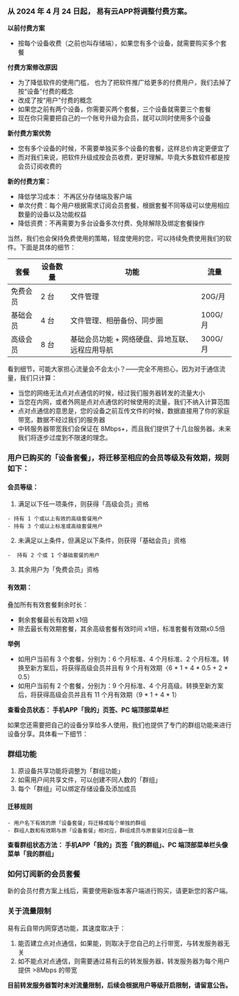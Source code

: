 ### 从 2024 年 4 月 24 日起， 易有云APP将调整付费方案。

**以前付费方案**
- 按每个设备收费（之前也叫存储端），如果您有多个设备，就需要购买多个套餐

**付费方案修改原因**
- 为了降低软件的使用门槛， 也为了把软件推广给更多的付费用户，我们去掉了按“设备”付费的概念
- 改成了按“用户”付费的概念
- 如果您之前有两个设备，你需要买两个套餐，三个设备就需要三个套餐
- 现在你只需要把自己的一个账号升级为会员，就可以同时使用多个设备

**新付费方案优势**
- 您有多个设备的时候，不需要单独买多个设备的套餐，这样总价肯定更便宜了
- 而对我们来说，把软件升级成按会员收费，更好理解。毕竟大多数软件都是按会员订阅收费的

**新的付费方案：** 
- 降低学习成本： 不再区分存储端及客户端
- 单次付费：每个用户根据需求订阅会员套餐，根据套餐不同等级可以使用相应数量的设备以及功能权益
- 降低资费：不再需要为多台设备多次付费、免除解除及绑定套餐操作

当然，我们也会保持免费使用的策略，轻度使用的您，可以持续免费使用我们的软件。下面是具体的细节： 

| 套餐 |设备数量|功能| 流量| 
|-|-|-|-|
|免费会员 | 2 台|文件管理| 20G/月|
|基础会员 | 4 台|文件管理、相册备份、同步圈| 100G/月|
|高级会员 | 8 台|基础会员功能 + 网络硬盘、异地互联、远程应用导航| 300G/月|

看到细节，可能大家担心流量会不会太小？——完全不用担心，因为对于通信流量，我们只计算：
- 当您的网络无法点对点通信的时候，经过我们服务器转发的流量大小
- 当您在内网，或者外网是点对点通信的时候使用的流量，我们不纳入计算范围
- 点对点通信的意思是，您的设备之前互传文件的时候，数据直接用了你的家庭带宽，数据不经过我们的服务器
- 中转服务器带宽我们会保证在 8Mbps+，而且我们提供了十几台服务器。未来我们将逐步过度到不限速的理念。
 
### 用户已购买的「设备套餐」，将迁移至相应的会员等级及有效期，规则如下：

#### 会员等级：
1. 满足以下任一项条件，则获得「高级会员」资格
```
- 持有 1 个或以上有效的高级套餐用户
- 持有 3 个或以上标准或高级套餐用户
```

2. 未满足以上条件，但满足以下条件，则获得「基础会员」资格
```
-  持有 2 个或 1 个基础套餐的用户
```

3. 其余用户为「免费会员」资格

#### 有效期：
叠加所有有效套餐剩余时长：
- 剩余套餐最长有效期 x1倍
- 除去最长有效期套餐，其余高级套餐有效时间 x1倍，标准套餐有效期x0.5倍


**举例**

- 如用户当前有 3 个套餐，分别为：6 个月标准、4 个月标准、2 个月标准。转换至新方案后，将获得高级会员并且有 9 个月有效期（6 * 1 + 4 * 0.5 + 2 * 0.5）
- 如用户当前有 2 个套餐，分别为：9 个月标准、4 个月高级。转换至新方案后，将获得高级会员并且有 11 个月有效期（9 * 1 + 4 * 1）


**查看会员状态： 手机APP「我的」页签、PC 端顶部菜单栏**

如果您还需要把自己的设备分享给多人使用，我们也提供了专门的群组功能来进行设备分享。具体看一下细节：

### 群组功能
1. 原设备共享功能将调整为「群组功能」
2. 如需用户间共享文件，可以创建不同人数的「群组」
3. 每个「群组」可以绑定存储设备及添加成员


####  迁移规则
```
- 用户名下有效的原「设备套餐」将迁移成每个单独的群组
- 群组人数和有效期与原「设备套餐」相对应，群组成员与原套餐对应设备一致
```

**查看群组状态方法： 手机APP「我的」页签「我的群组」、PC 端顶部菜单栏头像菜单「我的群组」**


### 如何订阅新的会员套餐
新的会员付费方案上线后，需要使用新版本客户端进行购买，请更新您的客户端。

### 关于流量限制
易有云自带内网穿透功能，其速度取决于：
1. 能否建立点对点通信，如果能，则取决于您自己的上行带宽，与转发服务器无关
2. 如不能点对点通信，则需要通过易有云的转发服务器，转发服务器为每个用户提供 >8Mbps 的带宽

**目前转发服务器暂时未对流量限制，后续会根据用户等级开启限制，请留意公告。**